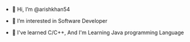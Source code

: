 - 👋 Hi, I’m @arishkhan54

- 👀 I’m interested in Software Developer 

- 🌱 I've learned C/C++, And I'm Learning Java programming Language 

<!---

arishkhan54/arishkhan54 is a ✨ special ✨ repository because its `README.md` (this file) appears on your GitHub profile.
You can click the Preview link to take a look at your changes.
Github/arishkhan>
